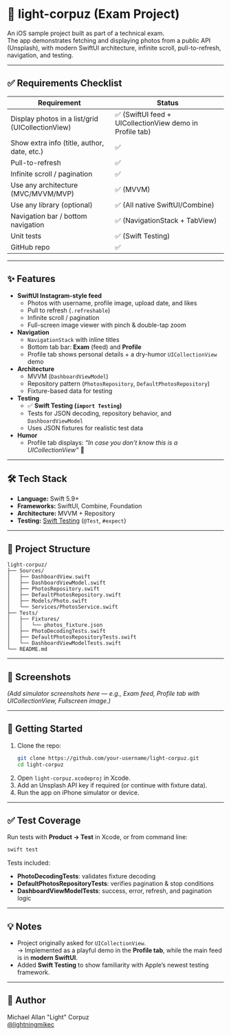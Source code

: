 # 📸 light-corpuz (Exam Project)

An iOS sample project built as part of a technical exam.  
The app demonstrates fetching and displaying photos from a public API (Unsplash), with modern SwiftUI architecture, infinite scroll, pull-to-refresh, navigation, and testing.

---

## ✅ Requirements Checklist

| Requirement                                | Status |
|--------------------------------------------|--------|
| Display photos in a list/grid (UICollectionView) | ✅ (SwiftUI feed + UICollectionView demo in Profile tab) |
| Show extra info (title, author, date, etc.) | ✅ |
| Pull-to-refresh                            | ✅ |
| Infinite scroll / pagination               | ✅ |
| Use any architecture (MVC/MVVM/MVP)        | ✅ (MVVM) |
| Use any library (optional)                 | ✅ (All native SwiftUI/Combine) |
| Navigation bar / bottom navigation         | ✅ (NavigationStack + TabView) |
| Unit tests                                 | ✅ (Swift Testing) |
| GitHub repo                                | ✅ |

---

## ✨ Features

- **SwiftUI Instagram-style feed**
  - Photos with username, profile image, upload date, and likes
  - Pull to refresh (`.refreshable`)
  - Infinite scroll / pagination
  - Full-screen image viewer with pinch & double-tap zoom
- **Navigation**
  - `NavigationStack` with inline titles
  - Bottom tab bar: **Exam** (feed) and **Profile**
  - Profile tab shows personal details + a dry-humor `UICollectionView` demo
- **Architecture**
  - MVVM (`DashboardViewModel`)
  - Repository pattern (`PhotosRepository`, `DefaultPhotosRepository`)
  - Fixture-based data for testing
- **Testing**
  - ✅ **Swift Testing (`import Testing`)**
  - Tests for JSON decoding, repository behavior, and `DashboardViewModel`
  - Uses JSON fixtures for realistic test data
- **Humor**
  - Profile tab displays: *“In case you don’t know this is a UICollectionView”* 🤭

---

## 🛠️ Tech Stack

- **Language:** Swift 5.9+
- **Frameworks:** SwiftUI, Combine, Foundation
- **Architecture:** MVVM + Repository
- **Testing:** [Swift Testing](https://developer.apple.com/documentation/testing) (`@Test`, `#expect`)

---

## 📂 Project Structure

```
light-corpuz/
├── Sources/
│   ├── DashboardView.swift
│   ├── DashboardViewModel.swift
│   ├── PhotosRepository.swift
│   ├── DefaultPhotosRepository.swift
│   ├── Models/Photo.swift
│   └── Services/PhotosService.swift
├── Tests/
│   ├── Fixtures/
│   │   └── photos_fixture.json
│   ├── PhotoDecodingTests.swift
│   ├── DefaultPhotosRepositoryTests.swift
│   └── DashboardViewModelTests.swift
└── README.md
```

---

## 📸 Screenshots

*(Add simulator screenshots here — e.g., Exam feed, Profile tab with UICollectionView, Fullscreen image.)*

---

## 🚀 Getting Started

1. Clone the repo:
   ```bash
   git clone https://github.com/your-username/light-corpuz.git
   cd light-corpuz
   ```
2. Open `light-corpuz.xcodeproj` in Xcode.
3. Add an Unsplash API key if required (or continue with fixture data).
4. Run the app on iPhone simulator or device.

---

## ✅ Test Coverage

Run tests with **Product → Test** in Xcode, or from command line:

```bash
swift test
```

Tests included:
- **PhotoDecodingTests**: validates fixture decoding
- **DefaultPhotosRepositoryTests**: verifies pagination & stop conditions
- **DashboardViewModelTests**: success, error, refresh, and pagination logic

---

## 💡 Notes

- Project originally asked for `UICollectionView`.  
  → Implemented as a playful demo in the **Profile tab**, while the main feed is in **modern SwiftUI**.  
- Added **Swift Testing** to show familiarity with Apple’s newest testing framework.

---

## 👤 Author

Michael Allan "Light" Corpuz  
[@lightningmikec](https://github.com/lightningmikec)
